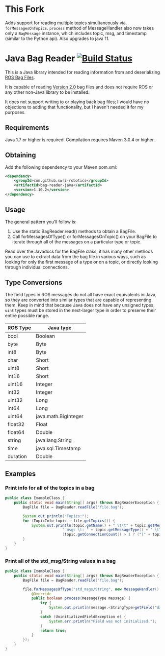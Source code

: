 # This Fork

Adds support for reading multiple topics simultaneously via. `forMessagesOnTopics`. `process` method of MessageHandler also now takes only a `BagMessage` instance, which includes topic, msg, and timestamp (similar to the Python api).
Also upgrades to java 11.


# Java Bag Reader   [![Build Status](https://travis-ci.org/swri-robotics/bag-reader-java.svg?branch=master)](https://travis-ci.org/swri-robotics/bag-reader-java)

This is a Java library intended for reading information from and deserializing [ROS Bag Files](http://wiki.ros.org/Bags).

It is capable of reading [Version 2.0](http://wiki.ros.org/Bags/Format/2.0) bag files and does not require ROS or any other non-Java library to be installed.

It does not support writing to or playing back bag files; I would have no objections to adding that functionality, but I haven't needed it for my purposes.

## Requirements

Java 1.7 or higher is required.  Compilation requires Maven 3.0.4 or higher.

## Obtaining

Add the following dependency to your Maven pom.xml:

```xml
<dependency>
    <groupId>com.github.swri-robotics</groupId>
    <artifactId>bag-reader-java</artifactId>
    <version>1.10.2</version>
</dependency>
```

## Usage

The general pattern you'll follow is:

1. Use the static BagReader.read() methods to obtain a BagFile.
2. Call forMessagesOfType() or forMessagesOnTopic() on your BagFile to iterate through all of the messages on a particular type or topic.

Read over the Javadocs for the BagFile class; it has many other methods you can use to extract data from the bag file in various ways, such as looking for only the first message of a type or on a topic, or directly looking through individual connections.

## Type Conversions

The field types in ROS messages do not all have exact equivalents in Java, so they are converted into
similar types that are capable of representing them.  Keep in mind that because Java does not have any unsigned types,
`uint` types must be stored in the next-larger type in order to preserve their entire possible range.

| ROS Type | Java type |
| -------- | --------- |
| bool     | Boolean   |
| byte     | Byte      |
| int8     | Byte      |
| char     | Short     |
| uint8    | Short     |
| int16    | Short     |
| uint16   | Integer   |
| int32    | Integer   |
| uint32   | Long      |
| int64    | Long      |
| uint64   | java.math.BigInteger |
| float32  | Float     |
| float64  | Double    |
| string   | java.lang.String |
| time     | java.sql.Timestamp |
| duration | Double    |

## Examples

### Print info for all of the topics in a bag

```java
public class ExampleClass {
    public static void main(String[] args) throws BagReaderException {
        BagFile file = BagReader.readFile("file.bag");

        System.out.println("Topics:");
        for (TopicInfo topic : file.getTopics()) {
            System.out.println(topic.getName() + " \t\t" + topic.getMessageCount() +
                          " msgs \t: " + topic.getMessageType() + " \t" +
                          (topic.getConnectionCount() > 1 ? ("(" + topic.getConnectionCount() + " connections)") : ""));
        }
    }
}
```

### Print all of the std_msg/String values in a bag

```java
public class ExampleClass {
    public static void main(String[] args) throws BagReaderException {
        BagFile file = BagReader.readFile("file.bag");

        file.forMessagesOfType("std_msgs/String", new MessageHandler() {
            @Override
            public boolean process(MessageType message) {
                try {
                    System.out.println(message.<StringType>getField("data").getValue());
                }
                catch (UninitializedFieldException e) {
                    System.err.println("Field was not initialized.");
                }
                return true;
            }
        });
    }
}
```
